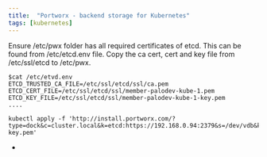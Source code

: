 ```yaml
---
title:  "Portworx - backend storage for Kubernetes"
tags: [kubernetes]
---
```


Ensure /etc/pwx folder has all required certificates of etcd. This can be found from /etc/etcd.env file. Copy the ca cert, cert and key file from /etc/ssl/etcd to /etc/pwx.

```
$cat /etc/etvd.env
ETCD_TRUSTED_CA_FILE=/etc/ssl/etcd/ssl/ca.pem
ETCD_CERT_FILE=/etc/ssl/etcd/ssl/member-palodev-kube-1.pem
ETCD_KEY_FILE=/etc/ssl/etcd/ssl/member-palodev-kube-1-key.pem
....

```

```
kubectl apply -f 'http://install.portworx.com/?type=dock&c=cluster.local&k=etcd:https://192.168.0.94:2379&s=/dev/vdb&kbver=1.9.0+coreos.0&mas=true&ca=/etc/pwx/ca.pem&cert=/etc/pwx/node.pem&key=/etc/pwx/node-key.pem'

```
 - 